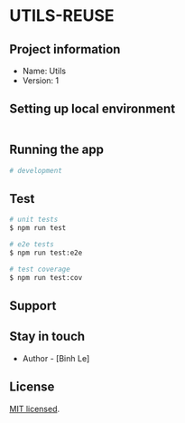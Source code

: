 # UTILS-REUSE

## Project information
 - Name: Utils 
 - Version: 1

## Setting up local environment

```bash

```

## Running the app

```bash
# development

```

## Test

```bash
# unit tests
$ npm run test

# e2e tests
$ npm run test:e2e

# test coverage
$ npm run test:cov
```

## Support

## Stay in touch

- Author - [Binh Le]

## License

[MIT licensed](LICENSE).
